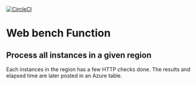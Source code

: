 [![CircleCI](https://circleci.com/gh/ayudasystems/webbench-function/tree/master.svg?style=svg&circle-token=13b8514628eceefb7d9d81fd3b39b717c3b28f6b)](https://circleci.com/gh/ayudasystems/webbench-function/tree/master)

# Web bench Function

## Process all instances in a given region

Each instances in the region has a few HTTP checks done. The results and elapsed time are later posted in an Azure table.

